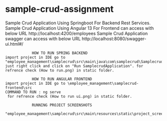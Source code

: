 # sample-crud-assignment
Sample Crud Application Using Springboot For Backend Rest Services.
Sample Crud Application Using Angular 13 For Frontend can access with below URL        http://localhost:4200/employees
Sample Crud Application swagger can access with below URL                              http://localhost:8080/swagger-ui.html#/

                HOW TO RUN SPRING BACKEND
    import project in IDE go to "employee_management\samplecrud\src\main\java\com\samplecrud\SamplecrudApplication.java"
    just right click and click on "Run SamplecrudApplication". for refrence check (How to run.png) in static folder.
    
                HOW TO RUN ANGULAR FRONTEND
    import project in IDE go to \employee_management\samplecrud-frontend\src            
    COMMAND TO RUN : ng serve 
     for refrence check (How to run ui.png) in static folder.
    
                RUNNING PROJECT SCREENSHOTS
                "employee_management\samplecrud\src\main\resources\static\project_screenshots"
